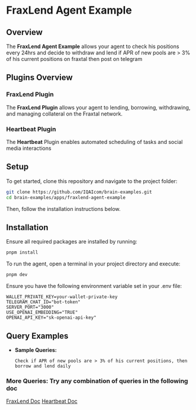 # FraxLend Agent Example

## Overview

The **FraxLend Agent Example** allows your agent to check his positions every 24hrs and decide to withdraw and lend if APR of new pools are > 3% of his current positions on fraxtal then post on telegram

## Plugins Overview

### FraxLend Plugin

The **FraxLend Plugin** allows your agent to lending, borrowing, withdrawing, and managing collateral on the Fraxtal network.

### Heartbeat Plugin

The **Heartbeat** Plugin enables automated scheduling of tasks and social media interactions

## Setup

To get started, clone this repository and navigate to the project folder:

```bash
git clone https://github.com/IQAIcom/brain-examples.git
cd brain-examples/apps/fraxlend-agent-example
```

Then, follow the installation instructions below.

## Installation

Ensure all required packages are installed by running:

```bash
pnpm install
```

To run the agent, open a terminal in your project directory and execute:

```bash
pnpm dev
```

Ensure you have the following environment variable set in your .env file:

```env
WALLET_PRIVATE_KEY=your-wallet-private-key
TELEGRAM_CHAT_ID="bot-token"
SERVER_PORT="3000"
USE_OPENAI_EMBEDDING="TRUE"
OPENAI_API_KEY="sk-openai-api-key"
```

## Query Examples

- **Sample Queries:**

  ```plaintext
  Check if APR of new pools are > 3% of his current positions, then borrow and lend daily
  ```

### More Queries: Try any combination of queries in the following doc

[FraxLend Doc](https://brain.iqai.com/plugins/fraxlend)
[Heartbeat Doc](https://brain.iqai.com/plugins/heartbeat)
